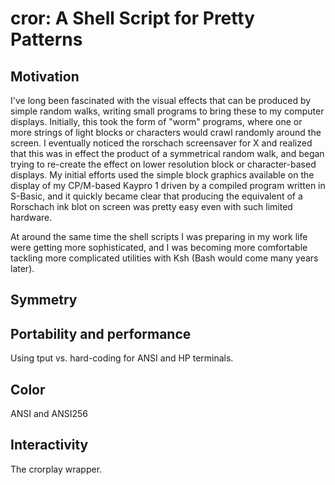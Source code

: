 # cror: A Shell Script for Pretty Patterns

## Motivation

I've long been fascinated with the visual effects that can be produced by
simple random walks, writing small programs to bring these to my computer
displays.  Initially, this took the form of "worm" programs, where one or more
strings of light blocks or characters would crawl randomly around the screen.
I eventually noticed the rorschach screensaver for X and realized that this
was in effect the product of a symmetrical random walk, and began trying to
re-create the effect on lower resolution block or character-based displays.
My initial efforts used the simple block graphics available on the display of
my CP/M-based Kaypro 1 driven by a compiled program written in S-Basic, and it
quickly became clear that producing the equivalent of a Rorschach ink blot on
screen was pretty easy even with such limited hardware.

At around the same time the shell scripts I was preparing in my work life were
getting more sophisticated, and I was becoming more comfortable tackling more
complicated utilities with Ksh (Bash would come many years later).

## Symmetry

## Portability and performance

Using tput vs. hard-coding for ANSI and HP terminals.

## Color

ANSI and ANSI256

## Interactivity

The crorplay wrapper.
